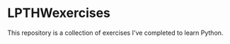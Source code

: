 LPTHWexercises
==============
This repository is a collection of exercises I've completed to learn Python.
